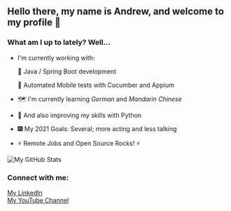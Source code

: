 ## Hello there, my name is Andrew, and welcome to my profile :wave:

### What am I up to lately? Well... 
- I'm currently working with:

    :seedling: Java / Spring Boot development

    🧪 Automated Mobile tests with Cucumber and Appium

- :world_map: I'm currently learning *German* and *Mandarin Chinese*
- :snake: And also improving my skills with Python
- :fireworks: My 2021 Goals: Several; more acting and less talking 
- :zap: Remote Jobs and Open Source Rocks! :zap:

![My GitHub Stats](https://github-readme-stats.vercel.app/api?username=andrew-2609&show_icons=true&hide_border=true&theme=tokyonight)

### Connect with me:

[My LinkedIn][linkedin]
<br/>
[My YouTube Channel][youtube]

[linkedin]: https://www.linkedin.com/in/andrew-2609/
[youtube]: https://www.youtube.com/channel/UCmQ39rZeUW3dxMiSjm6YX7Q